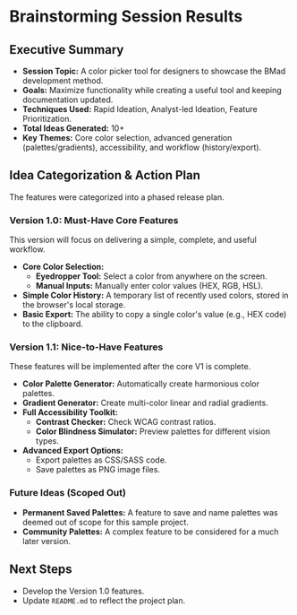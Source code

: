 # Brainstorming Session Results

## Executive Summary

*   **Session Topic:** A color picker tool for designers to showcase the BMad development method.
*   **Goals:** Maximize functionality while creating a useful tool and keeping documentation updated.
*   **Techniques Used:** Rapid Ideation, Analyst-led Ideation, Feature Prioritization.
*   **Total Ideas Generated:** 10+
*   **Key Themes:** Core color selection, advanced generation (palettes/gradients), accessibility, and workflow (history/export).

## Idea Categorization & Action Plan

The features were categorized into a phased release plan.

### Version 1.0: Must-Have Core Features

This version will focus on delivering a simple, complete, and useful workflow.

*   **Core Color Selection:**
    *   **Eyedropper Tool:** Select a color from anywhere on the screen.
    *   **Manual Inputs:** Manually enter color values (HEX, RGB, HSL).
*   **Simple Color History:** A temporary list of recently used colors, stored in the browser's local storage.
*   **Basic Export:** The ability to copy a single color's value (e.g., HEX code) to the clipboard.

### Version 1.1: Nice-to-Have Features

These features will be implemented after the core V1 is complete.

*   **Color Palette Generator:** Automatically create harmonious color palettes.
*   **Gradient Generator:** Create multi-color linear and radial gradients.
*   **Full Accessibility Toolkit:**
    *   **Contrast Checker:** Check WCAG contrast ratios.
    *   **Color Blindness Simulator:** Preview palettes for different vision types.
*   **Advanced Export Options:**
    *   Export palettes as CSS/SASS code.
    *   Save palettes as PNG image files.

### Future Ideas (Scoped Out)

*   **Permanent Saved Palettes:** A feature to save and name palettes was deemed out of scope for this sample project.
*   **Community Palettes:** A complex feature to be considered for a much later version.

## Next Steps

*   Develop the Version 1.0 features.
*   Update `README.md` to reflect the project plan.
